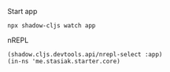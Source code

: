 
Start app
```
npx shadow-cljs watch app
```

nREPL
```
(shadow.cljs.devtools.api/nrepl-select :app)
(in-ns 'me.stasiak.starter.core)
```
